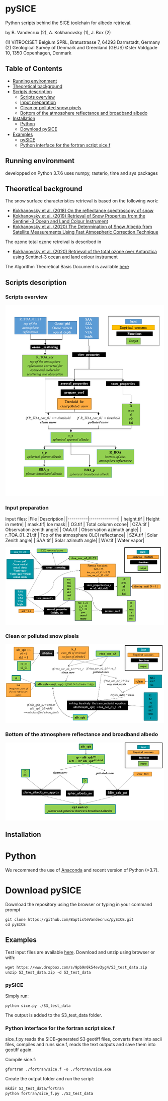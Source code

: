# pySICE
Python scripts behind the SICE toolchain for albedo retrieval.

by  B. Vandecrux (2), A. Kokhanovsky (1), J. Box (2)

(1) VITROCISET Belgium SPRL, Bratustrasse 7, 64293 Darmstadt, Germany
(2) Geological Survey of Denmark and Greenland (GEUS)
 Øster Voldgade 10, 1350 Copenhagen, Denmark


## Table of Contents  
* [Running environment](#running-environment)  
* [Theoretical background](#theoretical-background)  
* [Scripts description](#scripts-description)  
    * [Scripts overview](#scripts-overview)  
    * [Input preparation](#input-preparation)  
    * [Clean or polluted snow pixels](#clean-or-polluted-snow-pixels)  
    * [Bottom of the atmosphere reflectance and broadband albedo](#test)  
* [Installation](#installation)  
    * [Python](#python)
    * [Download pySICE](#download)
* [Examples](#examples)  
    * [pySICE](#pysice)
    * [Python interface for the fortran script sice.f	](#sicef)
	
## Running environment
developped on Python 3.7.6
uses numpy, rasterio, time and sys packages

## Theoretical background

The snow surface characteristics retrieval is based on the following work:
* [Kokhanovsky et al. (2018) On the reflectance spectroscopy of snow](https://tc.copernicus.org/articles/12/2371/2018/)
* [Kokhanovsky et al. (2019) Retrieval of Snow Properties from the Sentinel-3
Ocean and Land Colour Instrument](http://dx.doi.org/10.3390/rs11192280)
* [Kokhanovsky et al. (2020) The Determination of Snow Albedo from Satellite
Measurements Using Fast Atmospheric
Correction Technique](http://dx.doi.org/10.3390/rs12020234)

The ozone total ozone retreival is described in 
* [Kokhanovsky et al. (2020) Retrieval of the total ozone over Antarctica using Sentinel-3 ocean and land colour instrument](https://doi.org/10.1016/j.jqsrt.2020.107045)

The Algorithm Theoretical Basis Document is available [here](docs/atbd/FINAL_SICE_ATBD__v3.0_MAY06_2020.pdf)

## Scripts description

### Scripts overview
![](docs/atbd/ATBD_plots1.png)

### Input preparation

Input files:
|File |Description|
|----------|:-------------:|
| height.tif  | Height in metre|
| mask.tif| Ice mask|
| O3.tif   | Total column ozone|
| OZA.tif  | Observation zenith angle|
| OAA.tif  | Observation azimuth angle|
| r_TOA_01..21.tif | Top of the atmosphere OLCI reflectance|
| SZA.tif  | Solar Zenith angle|
| SAA.tif  | Solar azimuth angle|
| WV.tif  | Water vapor|
  
![](docs/atbd/SICE_overview1.png)

### Clean or polluted snow pixels
![](docs/atbd/SICE_overview2.png)

<a name="test"/>

### Bottom of the atmosphere reflectance and broadband albedo
![](docs/atbd/SICE_overview3.png)

## Installation

# Python

We recommend the use of [Anaconda](https://www.anaconda.com/products/individual) and recent version of Python (>3.7).


<a name="download"/>

# Download pySICE

Download the repository using the browser or typing in your command prompt

```
git clone https://github.com/BaptisteVandecrux/pySICE.git
cd pySICE
```

## Examples

Test input files are available [here](https://www.dropbox.com/s/9pb9n0k54ev3yg4/S3_test_data.zip?dl=0). Download and unzip using browser or with: 

```
wget https://www.dropbox.com/s/9pb9n0k54ev3yg4/S3_test_data.zip
unzip S3_test_data.zip -d S3_test_data
```


### pySICE

Simply run:


```
python sice.py ./S3_test_data
```

The output is added to the S3_test_data folder.


<a name="sicef"/>

### Python interface for the fortran script sice.f
sice_f.py reads the SICE-generated S3 geotiff files, converts them into ascii files, compiles and runs sice.f, reads the text outputs and save them into geotiff again.

Compile sice.f:

```
gfortran ./fortran/sice.f -o ./fortran/sice.exe
```

Create the output folder and run the script:

```
mkdir S3_test_data/fortran
python fortran/sice_f.py ./S3_test_data
```



